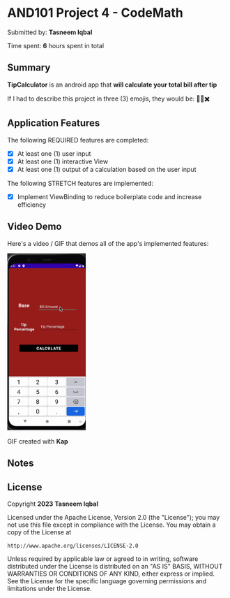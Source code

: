 <!-- (This is a comment) INSTRUCTIONS: Go through this page and fill out any **bolded** entries with their correct values.-->

# AND101 Project 4 - CodeMath

Submitted by: **Tasneem Iqbal**

Time spent: **6** hours spent in total

## Summary

**TipCalculator** is an android app that **will calculate your total bill after tip**

If I had to describe this project in three (3) emojis, they would be: **🧮➕✖️**

## Application Features

<!-- (This is a comment) Please be sure to change the [ ] to [x] for any features you completed.  If a feature is not checked [x], you might miss the points for that item! -->

The following REQUIRED features are completed:

- [x] At least one (1) user input
- [x] At least one (1) interactive View
- [x] At least one (1) output of a calculation based on the user input

The following STRETCH features are implemented:

- [x] Implement ViewBinding to reduce boilerplate code and increase efficiency

## Video Demo

Here's a video / GIF that demos all of the app's implemented features:

<img src='https://github.com/tasneemiqbal/TipCalculator/blob/8d0066938fbb1e11f377c8137d8b662171c3ef3d/TipCalc.gif' title='Video Demo' width='180' alt='Video Demo' />

GIF created with **Kap**

## Notes

## License

Copyright **2023** **Tasneem Iqbal**

Licensed under the Apache License, Version 2.0 (the "License");
you may not use this file except in compliance with the License.
You may obtain a copy of the License at

    http://www.apache.org/licenses/LICENSE-2.0

Unless required by applicable law or agreed to in writing, software
distributed under the License is distributed on an "AS IS" BASIS,
WITHOUT WARRANTIES OR CONDITIONS OF ANY KIND, either express or implied.
See the License for the specific language governing permissions and
limitations under the License.
